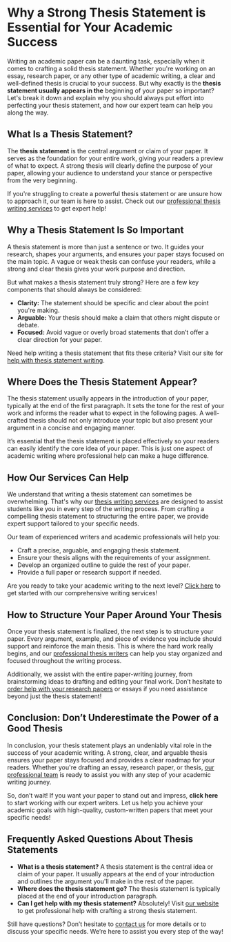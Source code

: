 # Why a Strong Thesis Statement is Essential for Your Academic Success

Writing an academic paper can be a daunting task, especially when it comes to crafting a solid thesis statement. Whether you're working on an essay, research paper, or any other type of academic writing, a clear and well-defined thesis is crucial to your success. But why exactly is the **thesis statement usually appears in the** beginning of your paper so important? Let's break it down and explain why you should always put effort into perfecting your thesis statement, and how our expert team can help you along the way.

## What Is a Thesis Statement?

The **thesis statement** is the central argument or claim of your paper. It serves as the foundation for your entire work, giving your readers a preview of what to expect. A strong thesis will clearly define the purpose of your paper, allowing your audience to understand your stance or perspective from the very beginning.

If you're struggling to create a powerful thesis statement or are unsure how to approach it, our team is here to assist. Check out our [professional thesis writing services](https://tinyurl.com/topessay?keyword=the+thesis+statement+usually+appears+in+the "Write My Thesis Statement Now") to get expert help!

## Why a Thesis Statement Is So Important

A thesis statement is more than just a sentence or two. It guides your research, shapes your arguments, and ensures your paper stays focused on the main topic. A vague or weak thesis can confuse your readers, while a strong and clear thesis gives your work purpose and direction.

But what makes a thesis statement truly strong? Here are a few key components that should always be considered:

- **Clarity:** The statement should be specific and clear about the point you're making.
- **Arguable:** Your thesis should make a claim that others might dispute or debate.
- **Focused:** Avoid vague or overly broad statements that don’t offer a clear direction for your paper.

Need help writing a thesis statement that fits these criteria? Visit our site for [help with thesis statement writing](https://tinyurl.com/topessay?keyword=the+thesis+statement+usually+appears+in+the "Help with Thesis Statement Writing").

## Where Does the Thesis Statement Appear?

The thesis statement usually appears in the introduction of your paper, typically at the end of the first paragraph. It sets the tone for the rest of your work and informs the reader what to expect in the following pages. A well-crafted thesis should not only introduce your topic but also present your argument in a concise and engaging manner.

It’s essential that the thesis statement is placed effectively so your readers can easily identify the core idea of your paper. This is just one aspect of academic writing where professional help can make a huge difference.

## How Our Services Can Help

We understand that writing a thesis statement can sometimes be overwhelming. That's why our [thesis writing services](https://tinyurl.com/topessay?keyword=the+thesis+statement+usually+appears+in+the "Thesis Writing Help Services") are designed to assist students like you in every step of the writing process. From crafting a compelling thesis statement to structuring the entire paper, we provide expert support tailored to your specific needs.

Our team of experienced writers and academic professionals will help you:

- Craft a precise, arguable, and engaging thesis statement.
- Ensure your thesis aligns with the requirements of your assignment.
- Develop an organized outline to guide the rest of your paper.
- Provide a full paper or research support if needed.

Are you ready to take your academic writing to the next level? [Click here](https://tinyurl.com/topessay?keyword=the+thesis+statement+usually+appears+in+the "Get Expert Thesis Writing Help Now") to get started with our comprehensive writing services!

## How to Structure Your Paper Around Your Thesis

Once your thesis statement is finalized, the next step is to structure your paper. Every argument, example, and piece of evidence you include should support and reinforce the main thesis. This is where the hard work really begins, and our [professional thesis writers](https://tinyurl.com/topessay?keyword=the+thesis+statement+usually+appears+in+the "Professional Thesis Writing Assistance") can help you stay organized and focused throughout the writing process.

Additionally, we assist with the entire paper-writing journey, from brainstorming ideas to drafting and editing your final work. Don’t hesitate to [order help with your research papers](https://tinyurl.com/topessay?keyword=the+thesis+statement+usually+appears+in+the "Order Research Paper Help Now") or essays if you need assistance beyond just the thesis statement!

## Conclusion: Don’t Underestimate the Power of a Good Thesis

In conclusion, your thesis statement plays an undeniably vital role in the success of your academic writing. A strong, clear, and arguable thesis ensures your paper stays focused and provides a clear roadmap for your readers. Whether you're drafting an essay, research paper, or thesis, [our professional team](https://tinyurl.com/topessay?keyword=the+thesis+statement+usually+appears+in+the "Order Thesis Help Today") is ready to assist you with any step of your academic writing journey.

So, don’t wait! If you want your paper to stand out and impress, **click here** to start working with our expert writers. Let us help you achieve your academic goals with high-quality, custom-written papers that meet your specific needs!

## Frequently Asked Questions About Thesis Statements

- **What is a thesis statement?** A thesis statement is the central idea or claim of your paper. It usually appears at the end of your introduction and outlines the argument you'll make in the rest of the paper.
- **Where does the thesis statement go?** The thesis statement is typically placed at the end of your introduction paragraph.
- **Can I get help with my thesis statement?** Absolutely! Visit [our website](https://tinyurl.com/topessay?keyword=the+thesis+statement+usually+appears+in+the "Thesis Writing Help") to get professional help with crafting a strong thesis statement.

Still have questions? Don’t hesitate to [contact us](https://tinyurl.com/topessay?keyword=the+thesis+statement+usually+appears+in+the "Contact Us for Thesis Help") for more details or to discuss your specific needs. We’re here to assist you every step of the way!
